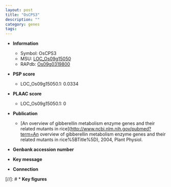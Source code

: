 ```yaml
---
layout: post
title: "OsCPS3"
description: ""
category: genes
tags: 
---
```


* **Information**  
    + Symbol: OsCPS3  
    + MSU: [LOC_Os09g15050](http://rice.plantbiology.msu.edu/cgi-bin/ORF_infopage.cgi?orf=LOC_Os09g15050)  
    + RAPdb: [Os09g0319800](http://rapdb.dna.affrc.go.jp/viewer/gbrowse_details/irgsp1?name=Os09g0319800)  

* **PSP score**  
    + LOC_Os09g15050.1: 0.0334 

* **PLAAC score**  
    + LOC_Os09g15050.1: 0 

* **Publication**  
    + [An overview of gibberellin metabolism enzyme genes and their related mutants in rice](http://www.ncbi.nlm.nih.gov/pubmed?term=An overview of gibberellin metabolism enzyme genes and their related mutants in rice%5BTitle%5D), 2004, Plant Physiol.

* **Genbank accession number**  

* **Key message**  

* **Connection**  

[//]: # * **Key figures**  


